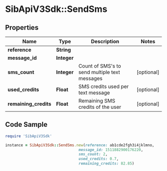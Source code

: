 # SibApiV3Sdk::SendSms

## Properties

Name | Type | Description | Notes
------------ | ------------- | ------------- | -------------
**reference** | **String** |  | 
**message_id** | **Integer** |  | 
**sms_count** | **Integer** | Count of SMS&#39;s to send multiple text messages | [optional] 
**used_credits** | **Float** | SMS credits used per text message | [optional] 
**remaining_credits** | **Float** | Remaining SMS credits of the user | [optional] 

## Code Sample

```ruby
require 'SibApiV3Sdk'

instance = SibApiV3Sdk::SendSms.new(reference: ab1cde2fgh3i4jklmno,
                                 message_id: 1511882900176220,
                                 sms_count: 2,
                                 used_credits: 0.7,
                                 remaining_credits: 82.85)
```


